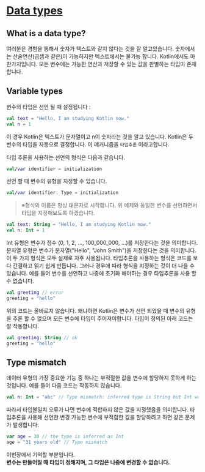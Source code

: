 # [Data types](https://hyperskill.org/learn/step/4388)

## What is a data type?
여러분은 경험을 통해서 숫자가 텍스트와 같지 않다는 것을 잘 알고있습니다. 숫자에서는 산술연산(곱셈과 같은)이 가능하지만 텍스트에서는 불가능 합니다. Kotlin에서도 마찬가지입니다. 모든 변수에는 가능한 연산과 저장할 수 있는 값을 판별하는 타입이 존재합니다.

## Variable types
변수의 타입은 선언 될 때 설정됩니다 :
```kotlin
val text = "Hello, I am studying Kotlin now."
val n = 1
```
이 경우 Kotlin은 텍스트가 문자열이고 n이 숫자라는 것을 알고 있습니다. Kotlin은 두 변수의 타입을 자동으로 결정합니다. 이 메커니즘을 `타입추론` 이라고합니다.

타입 추론을 사용하는 선언의 형식은 다음과 같습니다.
```kotlin
val/var identifier = initialization
```

선언 할 때 변수의 유형을 지정할 수 있습니다.
```kotlin
val/var identifier: Type = initialization 
```
> ※형식의 이름은 항상 대문자로 시작합니다.
위 예제와 동일한 변수를 선언하면서 타입을 지정해보도록 하겠습니다.
```kotlin
val text: String = "Hello, I am studying Kotlin now."
val n: Int = 1
```
Int 유형은 변수가 정수 (0, 1, 2, ..., 100_000_000, ...)를 저장한다는 것을 의미합니다. 문자열 유형은 변수가 문자열("Hello", "John Smith")을 저장한다는 것을 의미합니다.
이 두 가지 형식은 모두 실제로 자주 사용됩니다. 타입추론을 사용하는 형식은 코드를 보다 간결하고 읽기 쉽게 만듭니다. 그러나 경우에 따라 형식을 지정하는 것이 더 나을 수 있습니다. 예를 들어 변수를 선언하고 나중에 초기화 해야하는 경우 타입추론을 사용 할 수 없습니다.
```kotlin
val greeting // error
greeting = "hello"
```
위의 코드는 올바르지 않습니다. 왜냐하면 Kotlin은 변수가 선언 되었을 때 변수의 유형을 추론 할 수 없으며 모든 변수에 타입이 주어져야합니다. 타입이 정의된 아래 코드는 잘 작동합니다.
```kotlin
val greeting: String // ok
greeting = "hello"
```

## Type mismatch
데이터 유형의 가장 중요한 기능 중 하나는 부적절한 값을 변수에 할당하지 못하게 하는 것입니다. 예를 들어 다음 코드는 작동하지 않습니다.
```kotlin
val n: Int = "abc" // Type mismatch: inferred type is String but Int was expected
```
따라서  타입불일치 오류가 나면 변수에 적합하지 않은 값을 지정했음을 의미합니다. 타입추론을 사용해 선언한 변경 가능한 변수에 부적합한 값을 할당하려고 하면 같은 문제가 발생합니다.
```kotlin
var age = 30 // the type is inferred as Int
age = "31 years old" // Type mismatch
```
이번장에서 기억할 부분입니다.  
**변수는 만들어질 때 타입이 정해지며, 그 타입은 나중에 변경할 수 없습니다.**
